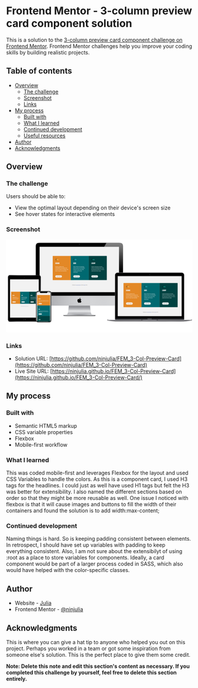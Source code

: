 # Frontend Mentor - 3-column preview card component solution

This is a solution to the [3-column preview card component challenge on Frontend Mentor](https://www.frontendmentor.io/challenges/3column-preview-card-component-pH92eAR2-). Frontend Mentor challenges help you improve your coding skills by building realistic projects.

## Table of contents

- [Overview](#overview)
  - [The challenge](#the-challenge)
  - [Screenshot](#screenshot)
  - [Links](#links)
- [My process](#my-process)
  - [Built with](#built-with)
  - [What I learned](#what-i-learned)
  - [Continued development](#continued-development)
  - [Useful resources](#useful-resources)
- [Author](#author)
- [Acknowledgments](#acknowledgments)

## Overview

### The challenge

Users should be able to:

- View the optimal layout depending on their device's screen size
- See hover states for interactive elements

### Screenshot

![screenshot](screenshot.PNG?raw=true)

### Links

- Solution URL: [https://github.com/ninjulia/FEM_3-Col-Preview-Card](https://github.com/ninjulia/FEM_3-Col-Preview-Card)
- Live Site URL: [https://ninjulia.github.io/FEM_3-Col-Preview-Card](https://ninjulia.github.io/FEM_3-Col-Preview-Card/)

## My process

### Built with

- Semantic HTML5 markup
- CSS variable properties
- Flexbox
- Mobile-first workflow

### What I learned

This was coded mobile-first and leverages Flexbox for the layout and used CSS Variables to handle the colors. As this is a component card, I used H3 tags for the headlines. I could just as well have used H1 tags but felt the H3 was better for extensibility. I also named the different sections based on order so that they might be more reusable as well. One issue I noticed with flexbox is that it will cause images and buttons to fill the width of their containers and found the solution is to add width:max-content;

### Continued development

Naming things is hard. So is keeping padding consistent between elements. In retrospect, I should have set up variables with padding to keep everything consistent. Also, I am not sure about the extensibilyt of using :root as a place to store variables for components. Ideally, a card component would be part of a larger process coded in SASS, which also would have helped with the color-specific classes.

## Author

- Website - [Julia](https://www.becausejulia.com)
- Frontend Mentor - [@ninjulia](https://www.frontendmentor.io/profile/ninjulia)

## Acknowledgments

This is where you can give a hat tip to anyone who helped you out on this project. Perhaps you worked in a team or got some inspiration from someone else's solution. This is the perfect place to give them some credit.

**Note: Delete this note and edit this section's content as necessary. If you completed this challenge by yourself, feel free to delete this section entirely.**
